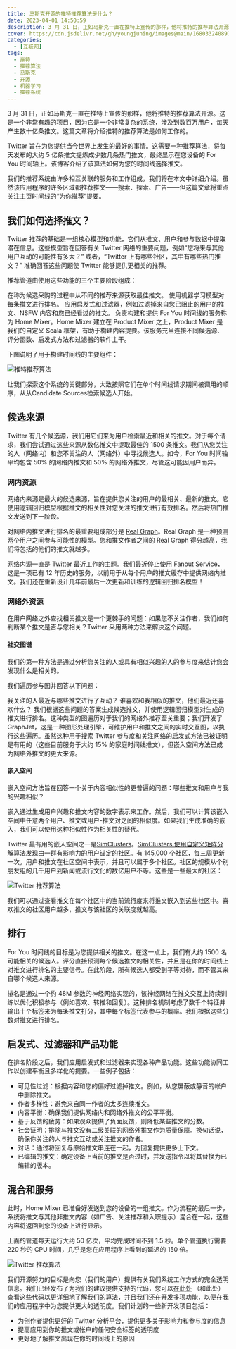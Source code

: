 ```yaml
---
title: 马斯克开源的推特推荐算法是什么？
date: 2023-04-01 14:50:59
description: 3 月 31 日，正如马斯克一直在推特上宣传的那样，他将推特的推荐算法开源。这是一个非常有趣的项目，因为它是一个非常复杂的系统，涉及到数百万用户，每天产生数十亿条推文。这篇文章将介绍推特的推荐算法是如何工作的。
cover: https://cdn.jsdelivr.net/gh/youngjuning/images@main/1680332408977.png
categories:
  - [互联网]
tags:
  - 推特
  - 推荐算法
  - 马斯克
  - 开源
  - 机器学习
  - 推荐系统
---
```


3 月 31 日，正如马斯克一直在推特上宣传的那样，他将推特的推荐算法开源。这是一个非常有趣的项目，因为它是一个非常复杂的系统，涉及到数百万用户，每天产生数十亿条推文。这篇文章将介绍推特的推荐算法是如何工作的。

<ins class="adsbygoogle" style="display:block; text-align:center;"  data-ad-layout="in-article" data-ad-format="fluid" data-ad-client="ca-pub-7962287588031867" data-ad-slot="2542544532"></ins><script> (adsbygoogle = window.adsbygoogle || []).push({});</script>

Twitter 旨在为您提供当今世界上发生的最好的事情。这需要一种推荐算法，将每天发布的大约 5 亿条推文提炼成少数几条热门推文，最终显示在您设备的 For You 时间轴上。该博客介绍了该算法如何为您的时间线选择推文。

我们的推荐系统由许多相互关联的服务和工作组成，我们将在本文中详细介绍。虽然该应用程序的许多区域都推荐推文——搜索、探索、广告——但这篇文章将重点关注主页时间线的“为你推荐”提要。

## 我们如何选择推文？

Twitter 推荐的基础是一组核心模型和功能，它们从推文、用户和参与数据中提取潜在信息。这些模型旨在回答有关 Twitter 网络的重要问题，例如“您将来与其他用户互动的可能性有多大？” 或者，“Twitter 上有哪些社区，其中有哪些热门推文？” 准确回答这些问题使 Twitter 能够提供更相关的推荐。

推荐管道由使用这些功能的三个主要阶段组成：

在称为候选采购的过程中从不同的推荐来源获取最佳推文。
使用机器学习模型对每条推文进行排名。
应用启发式和过滤器，例如过滤掉来自您已阻止的用户的推文、NSFW 内容和您已经看过的推文。
负责构建和提供 For You 时间线的服务称为 Home Mixer。Home Mixer 建立在 Product Mixer 之上，Product Mixer 是我们的自定义 Scala 框架，有助于构建内容提要。该服务充当连接不同候选源、评分函数、启发式方法和过滤器的软件主干。

下图说明了用于构建时间线的主要组件：

![推特推荐算法](https://cdn.jsdelivr.net/gh/youngjuning/images@main/1680331902056.png)

让我们探索这个系统的关键部分，大致按照它们在单个时间线请求期间被调用的顺序，从从Candidate Sources检索候选人开始。

## 候选来源

Twitter 有几个候选源，我们用它们来为用户检索最近和相关的推文。对于每个请求，我们尝试通过这些来源从数亿推文中提取最佳的 1500 条推文。我们从您关注的人（网络内）和您不关注的人（网络外）中寻找候选人。如今，For You 时间轴平均包含 50% 的网络内推文和 50% 的网络外推文，尽管这可能因用户而异。

### 网内资源

网络内来源是最大的候选来源，旨在提供您关注的用户的最相关、最新的推文。它使用逻辑回归模型根据推文的相关性对您关注的推文进行有效排名。然后将热门推文发送到下一阶段。

对网络内推文进行排名的最重要组成部分是 [Real Graph](https://www.ueo-workshop.com/wp-content/uploads/2014/04/sig-alternate.pdf)。Real Graph 是一种预测两个用户之间参与可能性的模型。您和推文作者之间的 Real Graph 得分越高，我们将包括的他们的推文就越多。

网络内源一直是 Twitter 最近工作的主题。我们最近停止使用 Fanout Service，这是一项已有 12 年历史的服务，以前用于从每个用户的推文缓存中提供网络内推文。我们还在重新设计几年前最后一次更新和训练的逻辑回归排名模型！

### 网络外资源

在用户网络之外查找相关推文是一个更棘手的问题：如果您不关注作者，我们如何判断某个推文是否与您相关？Twitter 采用两种方法来解决这个问题。

#### 社交图谱

我们的第一种方法是通过分析您关注的人或具有相似兴趣的人的参与度来估计您会发现什么是相关的。

我们遍历参与图并回答以下问题：

我关注的人最近与哪些推文进行了互动？
谁喜欢和我相似的推文，他们最近还喜欢什么？
我们根据这些问题的答案生成候选推文，并使用逻辑回归模型对生成的推文进行排名。这种类型的图遍历对于我们的网络外推荐至关重要；我们开发了GraphJet，这是一种图形处理引擎，可维护用户和推文之间的实时交互图，以执行这些遍历。虽然这种用于搜索 Twitter 参与度和关注网络的启发式方法已被证明是有用的（这些目前服务于大约 15% 的家庭时间线推文），但嵌入空间方法已成为网络外推文的更大来源。

#### 嵌入空间

嵌入空间方法旨在回答一个关于内容相似性的更普遍的问题：哪些推文和用户与我的兴趣相似？

嵌入通过生成用户兴趣和推文内容的数字表示来工作。然后，我们可以计算该嵌入空间中任意两个用户、推文或用户-推文对之间的相似度。如果我们生成准确的嵌入，我们可以使用这种相似性作为相关性的替代。

Twitter 最有用的嵌入空间之一是[SimClusters](https://dl.acm.org/doi/10.1145/3394486.3403370)。[SimClusters 使用自定义矩阵分解算法](https://github.com/twitter/sbf)发现由一群有影响力的用户锚定的社区。有 145,000 个社区，每三周更新一次。用户和推文在社区空间中表示，并且可以属于多个社区。社区的规模从个别朋友组的几千用户到新闻或流行文化的数亿用户不等。这些是一些最大的社区：

![Twitter 推荐算法](https://cdn.jsdelivr.net/gh/youngjuning/images@main/1680332081420.png)

我们可以通过查看推文在每个社区中的当前流行度来将推文嵌入到这些社区中。喜欢推文的社区用户越多，推文与该社区的关联度就越高。

## 排行

For You 时间线的目标是为您提供相关的推文。在这一点上，我们有大约 1500 名可能相关的候选人。评分直接预测每个候选推文的相关性，并且是在你的时间线上对推文进行排名的主要信号。在此阶段，所有候选人都受到平等对待，而不管其来自哪个候选人来源。

排名是通过一个约 48M 参数的神经网络实现的，该神经网络在推文交互上持续训练以优化积极参与（例如喜欢、转推和回复）。这种排名机制考虑了数千个特征并输出十个标签来为每条推文打分，其中每个标签代表参与的概率。我们根据这些分数对推文进行排名。

## 启发式、过滤器和产品功能

在排名阶段之后，我们应用启发式和过滤器来实现各种产品功能。这些功能协同工作以创建平衡且多样化的提要。一些例子包括：

- 可见性过滤：根据内容和您的偏好过滤掉推文。例如，从您屏蔽或静音的帐户中删除推文。
- 作者多样性：避免来自同一作者的太多连续推文。
- 内容平衡：确保我们提供网络内和网络外推文的公平平衡。
- 基于反馈的疲劳：如果观众提供了负面反馈，则降低某些推文的分数。
- 社会证明：排除与推文没有二级关联的网络外推文作为质量保障。换句话说，确保你关注的人与推文互动或关注推文的作者。
- 对话：通过将回复与原始推文串连在一起，为回复提供更多上下文。
- 已编辑的推文：确定设备上当前的推文是否过时，并发送指令以将其替换为已编辑的版本。

## 混合和服务

此时，Home Mixer 已准备好发送到您的设备的一组推文。作为流程的最后一步，系统将推文与其他非推文内容（如广告、关注推荐和入职提示）混合在一起，这些内容将返回到您的设备上进行显示。

上面的管道每天运行大约 50 亿次，平均完成时间不到 1.5 秒。单个管道执行需要 220 秒的 CPU 时间，几乎是您在应用程序上看到的延迟的 150 倍。

![Twitter 推荐算法](https://cdn.jsdelivr.net/gh/youngjuning/images@main/1680332154794.png)

我们开源努力的目标是向您（我们的用户）提供有关我们系统工作方式的完全透明信息。我们已经发布了为我们的建议提供支持的代码，您可以[在此处](https://github.com/twitter/the-algorithm) （和此处）查看这些代码以更详细地了解我们的算法，并且我们还在开发多项功能，以便在我们的应用程序中为您提供更大的透明度。我们计划的一些新开发项目包括：

- 为创作者提供更好的 Twitter 分析平台，提供更多关于影响力和参与度的信息
- 提高应用到你的推文或帐户的任何安全标签的透明度
- 更好地了解推文出现在你的时间线上的原因
